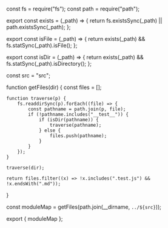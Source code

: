 const fs = require("fs");
const path = require("path");

export const exists = (_path) => {
	return fs.existsSync(_path) || path.existsSync(_path);
};

export const isFile = (_path) => {
	return exists(_path) && fs.statSync(_path).isFile();
};

export const isDir = (_path) => {
	return exists(_path) && fs.statSync(_path).isDirectory();
};

const src = "src";

function getFiles(dir) {
	const files = [];

	function traverse(p) {
		fs.readdirSync(p).forEach((file) => {
			const pathname = path.join(p, file);
			if (!pathname.includes("__test__")) {
				if (isDir(pathname)) {
					traverse(pathname);
				} else {
					files.push(pathname);
				}
			}
		});
	}

	traverse(dir);

	return files.filter((x) => !x.includes(".test.js") && !x.endsWith(".md"));
}

const moduleMap = getFiles(path.join(__dirname, `../${src}`));

export { moduleMap };
